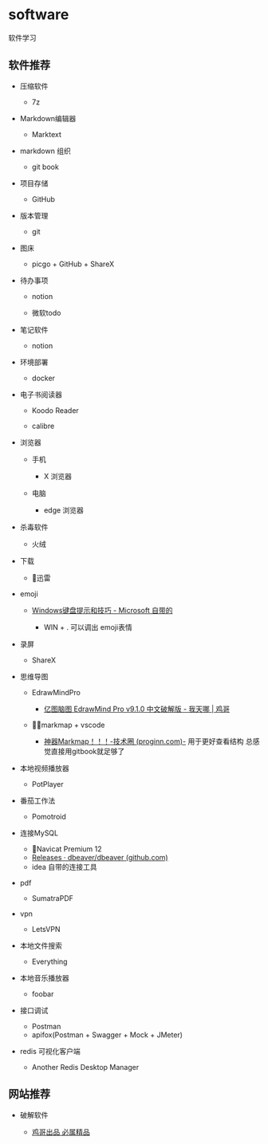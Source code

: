 # software

软件学习

## 软件推荐

- 压缩软件
  
  - 7z

- Markdown编辑器
  
  - Marktext

- markdown 组织
  
  - git book

- 项目存储
  
  - GitHub

- 版本管理
  
  - git

- 图床
  
  - picgo + GitHub + ShareX

- 待办事项
  
  - notion
  
  - 微软todo

- 笔记软件
  
  - notion

- 环境部署
  
  - docker

- 电子书阅读器
  
  - Koodo Reader
  
  - calibre

- 浏览器
  
  - 手机
    
    - X 浏览器
  
  - 电脑
    
    - edge 浏览器

- 杀毒软件
  
  - 火绒

- 下载
  
  - 🤔迅雷 

- emoji
  
  - [Windows键盘提示和技巧 - Microsoft 自带的](https://support.microsoft.com/zh-cn/windows/windows%E9%94%AE%E7%9B%98%E6%8F%90%E7%A4%BA%E5%92%8C%E6%8A%80%E5%B7%A7-588e0b72-0fff-6d3f-aeee-6e5116097942) 
    
    - WIN + . 可以调出 emoji表情

- 录屏
  
  - ShareX

- 思维导图
  
  - EdrawMindPro
    
    - [亿图脑图 EdrawMind Pro v9.1.0 中文破解版 - 我天哪 | 鸡哥](https://www.wotianna.com/edrawmind/)
  - 🤷‍♂️markmap + vscode
    - [神器Markmap！！！-技术圈 (proginn.com)-](https://jishuin.proginn.com/p/763bfbd341ad)  用于更好查看结构 总感觉直接用gitbook就足够了

- 本地视频播放器
  
  - PotPlayer

- 番茄工作法
  
  - Pomotroid

- 连接MySQL
  
  - 🤔Navicat Premium 12
  - [Releases · dbeaver/dbeaver (github.com)](https://github.com/dbeaver/dbeaver/releases)
  - idea 自带的连接工具

- pdf
  
  - SumatraPDF

- vpn
  
  - LetsVPN

- 本地文件搜索
  
  - Everything

- 本地音乐播放器
  
  - foobar

- 接口调试
  
  - Postman
  - apifox(Postman + Swagger + Mock + JMeter)
- redis 可视化客户端
  - Another Redis Desktop Manager

## 网站推荐

- 破解软件
  
  - [鸡哥出品 必属精品](https://www.wotianna.com/)
